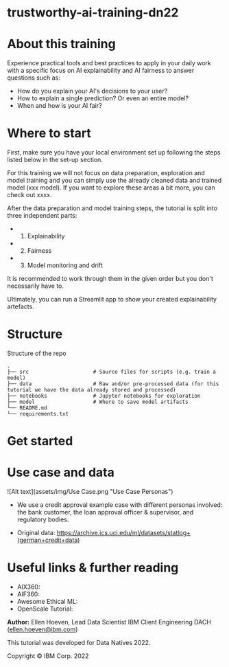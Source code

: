 # trustworthy-ai-training-dn22

# About this training

Experience practical tools and best practices to apply in your daily work with a specific focus on AI explainability and AI fairness to answer questions such as: 
* How do you explain your AI's decisions to your user? 
* How to explain a single prediction? Or even an entire model? 
* When and how is your AI fair? 

# Where to start

First, make sure you have your local environment set up following the steps listed below in the set-up section. 

For this training we will not focus on data preparation, exploration and model training and you can simply use the already cleaned data and trained model (xxx model).
If you want to explore these areas a bit more, you can check out xxxx. 

After the data preparation and model training steps, the tutorial is split into three independent parts:
* 1. Explainability
* 2. Fairness
* 3. Model monitoring and drift 

It is recommended to work through them in the given order but you don't necessarily have to. 

Ultimately, you can run a Streamlit app to show your created explainability artefacts. 

# Structure

Structure of the repo

    .
    ├── src                     # Source files for scripts (e.g. train a model)
    ├── data                    # Raw and/or pre-processed data (for this tutorial we have the data already stored and processed)
    ├── notebooks               # Jupyter notebooks for exploration
    ├── model                   # Where to save model artifacts
    └── README.md
    └── requirements.txt

# Get started 

# Use case and data 

![Alt text](assets/img/Use Case.png "Use Case Personas")

* We use a credit approval example case with different personas involved: the bank customer, the loan approval officer & supervisor, and regulatory bodies. 

* Original data: https://archive.ics.uci.edu/ml/datasets/statlog+(german+credit+data)

# Useful links & further reading 
* AIX360: 
* AIF360:
* Awesome Ethical ML: 
* OpenScale Tutorial: 


__Author:__ Ellen Hoeven, Lead Data Scientist IBM Client Engineering DACH (ellen.hoeven@ibm.com) 

This tutorial was developed for Data Natives 2022. 

Copyright © IBM Corp. 2022